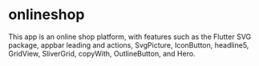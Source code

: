 # onlineshop

This app is an online shop platform, with features such as the Flutter SVG package, appbar leading and actions, SvgPicture, IconButton, headline5, GridView, SliverGrid, copyWith, OutlineButton, and Hero. 
